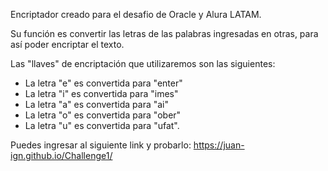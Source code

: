 Encriptador creado para el desafio de Oracle y Alura LATAM. 

Su función es convertir las letras de las palabras ingresadas en otras, para así poder encriptar el texto.

Las "llaves" de encriptación que utilizaremos son las siguientes:

- La letra "e" es convertida para "enter"
- La letra "i" es convertida para "imes"
- La letra "a" es convertida para "ai"
- La letra "o" es convertida para "ober"
- La letra "u" es convertida para "ufat".

Puedes ingresar al siguiente link y probarlo:
https://juan-ign.github.io/Challenge1/
